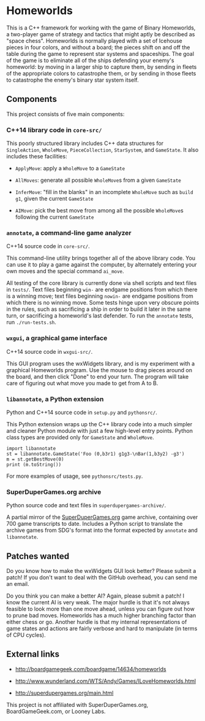 # Homeworlds

This is a C++ framework for working with the game of Binary Homeworlds,
a two-player game of strategy and tactics that might aptly be described
as "space chess".  Homeworlds is normally played with a set of Icehouse
pieces in four colors, and without a board; the pieces shift on and off
the table during the game to represent star systems and spaceships.
The goal of the game is to eliminate all of the ships defending your
enemy's homeworld: by moving in a larger ship to capture them, by
sending in fleets of the appropriate colors to catastrophe them, or by
sending in those fleets to catastrophe the enemy's binary star system
itself.


## Components

This project consists of five main components:


### C++14 library code in `core-src/`

This poorly structured library includes C++ data structures for
`SingleAction`, `WholeMove`, `PieceCollection`, `StarSystem`, and `GameState`.
It also includes these facilities:

- `ApplyMove`: apply a `WholeMove` to a `GameState`

- `AllMoves`: generate all possible `WholeMove`s from a given `GameState`

- `InferMove`: "fill in the blanks" in an incomplete `WholeMove` such as `build g1`,
    given the current `GameState`

- `AIMove`: pick the best move from among all the possible `WholeMove`s following
    the current `GameState`


### `annotate`, a command-line game analyzer

C++14 source code in `core-src/`.

This command-line utility brings together all of the above library code.
You can use it to play a game against the computer, by alternately entering
your own moves and the special command `ai_move`.

All testing of the core library is currently done via shell scripts and text files in `tests/`.
Text files beginning `win-` are endgame positions from which there is a winning move;
text files beginning `nowin-` are endgame positions from which there is no winning move.
Some tests hinge upon very obscure points in the rules, such as sacrificing a ship
in order to build it later in the same turn, or sacrificing a homeworld's last defender.
To run the `annotate` tests, run `./run-tests.sh`.


### `wxgui`, a graphical game interface

C++14 source code in `wxgui-src/`.

This GUI program uses the wxWidgets library, and is my experiment with
a graphical Homeworlds program. Use the mouse to drag pieces around on the
board, and then click "Done" to end your turn. The program will take care
of figuring out what move you made to get from A to B.


### `libannotate`, a Python extension

Python and C++14 source code in `setup.py` and `pythonsrc/`.

This Python extension wraps up the C++ library code into a much simpler and cleaner
Python module with just a few high-level entry points. Python class types are
provided only for `GameState` and `WholeMove`.

    import libannotate
    st = libannotate.GameState('Foo (0,b3r1) g1g3-\nBar(1,b3y2) -g3')
    m = st.getBestMove(0)
    print (m.toString())

For more examples of usage, see `pythonsrc/tests.py`.


### SuperDuperGames.org archive

Python source code and text files in `superdupergames-archive/`.

A partial mirror of the [SuperDuperGames.org](http://superdupergames.org)
game archive, containing over 700 game transcripts to date.
Includes a Python script to translate the archive games from SDG's format
into the format expected by `annotate` and `libannotate`.


## Patches wanted

Do you know how to make the wxWidgets GUI look better? Please submit
a patch! If you don't want to deal with the GitHub overhead, you can
send me an email.

Do you think you can make a better AI? Again, please submit a patch!
I know the current AI is very weak. The major hurdle is that it's not always
feasible to look more than one move ahead, unless you can figure out
how to prune bad moves. Homeworlds has a much higher branching factor
than either chess or go. Another hurdle is that my internal representations
of game states and actions are fairly verbose and hard to manipulate
(in terms of CPU cycles).


## External links

- http://boardgamegeek.com/boardgame/14634/homeworlds

- http://www.wunderland.com/WTS/Andy/Games/ILoveHomeworlds.html

- http://superdupergames.org/main.html

This project is not affiliated with SuperDuperGames.org, BoardGameGeek.com, or Looney Labs.
